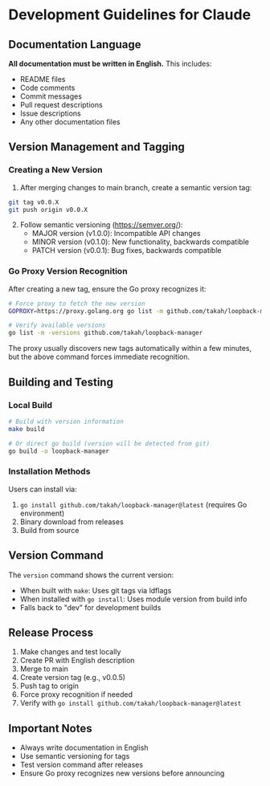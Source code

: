 # Development Guidelines for Claude

## Documentation Language
**All documentation must be written in English.** This includes:
- README files
- Code comments
- Commit messages
- Pull request descriptions
- Issue descriptions
- Any other documentation files

## Version Management and Tagging

### Creating a New Version
1. After merging changes to main branch, create a semantic version tag:
```bash
git tag v0.0.X
git push origin v0.0.X
```

2. Follow semantic versioning (https://semver.org/):
   - MAJOR version (v1.0.0): Incompatible API changes
   - MINOR version (v0.1.0): New functionality, backwards compatible
   - PATCH version (v0.0.1): Bug fixes, backwards compatible

### Go Proxy Version Recognition
After creating a new tag, ensure the Go proxy recognizes it:

```bash
# Force proxy to fetch the new version
GOPROXY=https://proxy.golang.org go list -m github.com/takah/loopback-manager@v0.0.X

# Verify available versions
go list -m -versions github.com/takah/loopback-manager
```

The proxy usually discovers new tags automatically within a few minutes, but the above command forces immediate recognition.

## Building and Testing

### Local Build
```bash
# Build with version information
make build

# Or direct go build (version will be detected from git)
go build -o loopback-manager
```

### Installation Methods
Users can install via:
1. `go install github.com/takah/loopback-manager@latest` (requires Go environment)
2. Binary download from releases
3. Build from source

## Version Command
The `version` command shows the current version:
- When built with `make`: Uses git tags via ldflags
- When installed with `go install`: Uses module version from build info
- Falls back to "dev" for development builds

## Release Process
1. Make changes and test locally
2. Create PR with English description
3. Merge to main
4. Create version tag (e.g., v0.0.5)
5. Push tag to origin
6. Force proxy recognition if needed
7. Verify with `go install github.com/takah/loopback-manager@latest`

## Important Notes
- Always write documentation in English
- Use semantic versioning for tags
- Test version command after releases
- Ensure Go proxy recognizes new versions before announcing